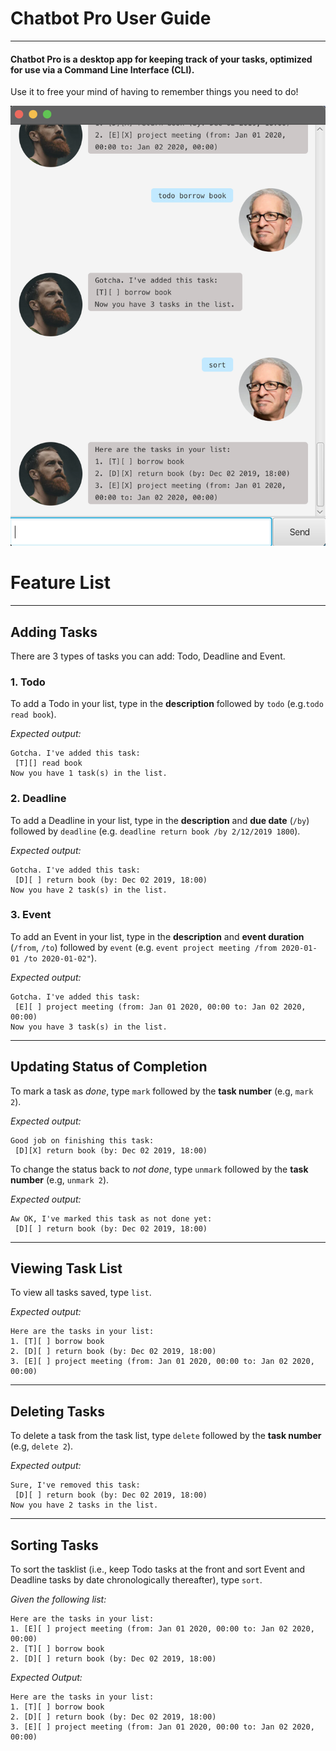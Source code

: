#  Chatbot Pro User Guide
***

#### Chatbot Pro is a desktop app for keeping track of your tasks, optimized for use via a Command Line Interface (CLI).

Use it to free your mind of having to remember things you need to do!

![Preview of Chatbot Pro](Ui.png)


# Feature List 
***
## Adding Tasks

There are 3 types of tasks you can add: Todo, Deadline and Event.

### 1. Todo 
To add a Todo in your list, type in the __description__ followed by `todo` (e.g.`todo read book`).

_Expected output:_
```
Gotcha. I've added this task:
 [T][] read book
Now you have 1 task(s) in the list.
```

### 2. Deadline
To add a Deadline in your list, type in the __description__ and __due date__ (`/by`) followed by `deadline` 
(e.g. `deadline return book /by 2/12/2019 1800`).

_Expected output:_
```
Gotcha. I've added this task:
 [D][ ] return book (by: Dec 02 2019, 18:00)
Now you have 2 task(s) in the list.
```

### 3. Event
To add an Event in your list, type in the __description__ and __event duration__ (`/from`, `/to`) followed by `event`
(e.g. `event project meeting /from 2020-01-01 /to 2020-01-02"`).

_Expected output:_
```
Gotcha. I've added this task:
 [E][ ] project meeting (from: Jan 01 2020, 00:00 to: Jan 02 2020, 00:00)
Now you have 3 task(s) in the list.
```
***
## Updating Status of Completion

To mark a task as _done_, type `mark` followed by the __task number__ (e.g, `mark 2`).

_Expected output:_
```
Good job on finishing this task:
 [D][X] return book (by: Dec 02 2019, 18:00)
```

To change the status back to _not done_, type `unmark` followed by the __task number__ (e.g, `unmark 2`).

_Expected output:_
```
Aw OK, I've marked this task as not done yet:
 [D][ ] return book (by: Dec 02 2019, 18:00)
```
***
## Viewing Task List

To view all tasks saved, type `list`.

_Expected output:_
```
Here are the tasks in your list:
1. [T][ ] borrow book
2. [D][ ] return book (by: Dec 02 2019, 18:00)
3. [E][ ] project meeting (from: Jan 01 2020, 00:00 to: Jan 02 2020, 00:00)
```
***
## Deleting Tasks

To delete a task from the task list, type `delete` followed by the __task number__ (e.g, `delete 2`).

_Expected output:_
```
Sure, I've removed this task:
 [D][ ] return book (by: Dec 02 2019, 18:00)
Now you have 2 tasks in the list.
```
***
## Sorting Tasks

To sort the tasklist (i.e., keep Todo tasks at the front and sort Event and Deadline tasks by date chronologically thereafter), 
type `sort`.

_Given the following list:_
```
Here are the tasks in your list:
1. [E][ ] project meeting (from: Jan 01 2020, 00:00 to: Jan 02 2020, 00:00)
2. [T][ ] borrow book
2. [D][ ] return book (by: Dec 02 2019, 18:00)
```

_Expected Output:_
```
Here are the tasks in your list:
1. [T][ ] borrow book
2. [D][ ] return book (by: Dec 02 2019, 18:00)
3. [E][ ] project meeting (from: Jan 01 2020, 00:00 to: Jan 02 2020, 00:00)
```